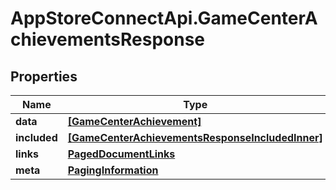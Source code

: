 # AppStoreConnectApi.GameCenterAchievementsResponse

## Properties

Name | Type | Description | Notes
------------ | ------------- | ------------- | -------------
**data** | [**[GameCenterAchievement]**](GameCenterAchievement.md) |  | 
**included** | [**[GameCenterAchievementsResponseIncludedInner]**](GameCenterAchievementsResponseIncludedInner.md) |  | [optional] 
**links** | [**PagedDocumentLinks**](PagedDocumentLinks.md) |  | 
**meta** | [**PagingInformation**](PagingInformation.md) |  | [optional] 


